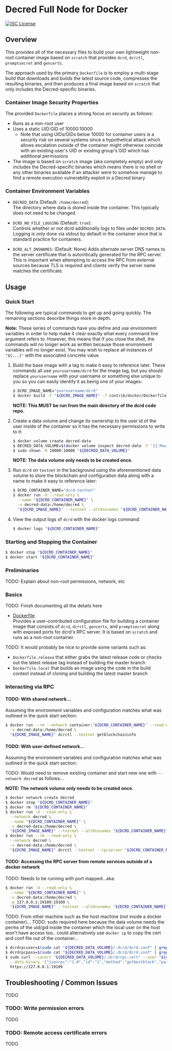 Decred Full Node for Docker
===========================

[![ISC License](https://img.shields.io/badge/license-ISC-blue.svg)](http://copyfree.org)

## Overview

This provides all of the necessary files to build your own lightweight non-root
container image based on `scratch` that provides `dcrd`, `dcrctl`,
`promptsecret` and `gencerts`.

The approach used by the primary `Dockerfile` is to employ a multi-stage build
that downloads and builds the latest source code, compresses the resulting
binaries, and then produces a final image based on `scratch` that only includes
the Decred-specific binaries.

### Container Image Security Properties

The provided `Dockerfile` places a strong focus on security as follows:

- Runs as a non-root user
- Uses a static UID:GID of 10000:10000
  - Note that using UIDs/GIDs below 10000 for container users is a security
    risk on several systems since a hypothetical attack which allows escalation
    outside of the container might otherwise coincide with an existing user's
    UID or existing group's GID which has additional permissions
- The image is based on `scratch` image (aka completely empty) and only includes
  the Decred-specific binaries which means there is no shell or any other
  binaries available if an attacker were to somehow manage to find a remote
  execution vulnerability exploit in a Decred binary

### Container Environment Variables

- `DECRED_DATA` (Default: `/home/decred`):  
  The directory where data is stored inside the container.  This typically does
  not need to be changed.

- `DCRD_NO_FILE_LOGGING` (Default: `true`):  
  Controls whether or not dcrd additionally logs to files under `DECRED_DATA`.
  Logging is only done via stdout by default in the container since that is
  standard practice for containers.

- `DCRD_ALT_DNSNAMES`: (Default: None)
  Adds alternate server DNS names to the server certificate that is automtically
  generated for the RPC server.  This is important when attempting to access the
  RPC from external sources because TLS is required and clients verify the
  server name matches the certificate.

## Usage

### Quick Start

The following are typical commands to get up and going quickly.  The remaining
sections describe things more in depth.

**Note:** These series of commands have you define and use environment variables
in order to help make it clear exactly what every command line argument refers
to.  However, this means that if you close the shell, the commands will no
longer work as written because those environment variables will no longer exist.
You may wish to replace all instances of `"${...}"` with the associated concrete
value.

1. Build the base image with a tag to make it easy to reference later.  These
   commands all use `yourusername/dcrd` for the image tag, but you should
   replace `yourusername` with your username or something else unique to you so
   you can easily identify it as being one of your images:

   ```sh
   $ DCRD_IMAGE_NAME="yourusername/dcrd"
   $ docker build -t "${DCRD_IMAGE_NAME}" -f contrib/docker/Dockerfile .
   ```

   **NOTE: This MUST be run from the main directory of the dcrd code repo.**

2. Create a data volume and change its ownership to the user id of the user
   inside of the container so it has the necessary permissions to write to it:

   ```sh
   $ docker volume create decred-data
   $ DECRED_DATA_VOLUME=$(docker volume inspect decred-data -f '{{.Mountpoint}}')
   $ sudo chown -R 10000:10000 "${DECRED_DATA_VOLUME}"
   ```

   **NOTE: The data volume only needs to be created once.**

3. Run `dcrd` on `testnet` in the background using the aforementioned data
   volume to store the blockchain and configuration data along with a name to
   make it easy to reference later:

   ```sh
   $ DCRD_CONTAINER_NAME="dcrd-testnet"
   $ docker run -d --read-only \
     --name "${DCRD_CONTAINER_NAME}" \
     -v decred-data:/home/decred \
     "${DCRD_IMAGE_NAME}" --testnet --altdnsnames "${DCRD_CONTAINER_NAME}"
   ```

4. View the output logs of `dcrd` with the docker logs command:

   ```sh
   $ docker logs "${DCRD_CONTAINER_NAME}"
   ```

### Starting and Stopping the Container

   ```sh
   $ docker stop "${DCRD_CONTAINER_NAME}"
   $ docker start "${DCRD_CONTAINER_NAME}"
   ```

### Preliminaries

TODO: Explain about non-root permissions, network, etc

### Basics

TODO: Finish documenting all the details here

- [Dockerfile](./Dockerfile)  
  Provides a user-contributed configuration file for building a container image
  that consists of `dcrd`, `dcrctl`, `gencerts`, and `promptsecret` along with
  exposed ports for dcrd's RPC server.  It is based on `scratch` and runs as a
  non-root container.

TODO: It would probably be nice to provide some variants such as:
- `Dockerfile.release` that either grabs the latest release code or checks out the
  latest release tag instead of building the master branch
- `Dockerfile.local` that builds an image using the code in the build context
  instead of cloning and building the latest master branch

### Interacting via RPC

#### TODO: With shared network...

Assuming the environment variables and configuration matches what was outlined
in the quick start section:

```sh
$ docker run --rm --network container:"${DCRD_CONTAINER_NAME}" --read-only \
  -v decred-data:/home/decred \
  "${DCRD_IMAGE_NAME}" dcrctl --testnet getblockchaininfo
```

#### TODO: With user-defined network...

Assuming the environment variables and configuration matches what was outlined
in the quick start section:

TODO: Would need to remove existing container and start new one with `--network decred` as follows...

**NOTE: The network volume only needs to be created once.**

```sh
$ docker network create decred
$ docker stop "${DCRD_CONTAINER_NAME}"
$ docker rm "${DCRD_CONTAINER_NAME}"
$ docker run -d --read-only \
  --network decred \
  --name "${DCRD_CONTAINER_NAME}" \
  -v decred-data:/home/decred \
  "${DCRD_IMAGE_NAME}" --testnet --altdnsnames "${DCRD_CONTAINER_NAME}"
$ docker run --rm --read-only \
  --network decred \
  -v decred-data:/home/decred \
  "${DCRD_IMAGE_NAME}" dcrctl --testnet --rpcserver "${DCRD_CONTAINER_NAME}" getblockchaininfo
```

#### TODO: Accessing the RPC server from remote services outside of a docker network

TODO: Needs to be running with port mapped...aka:

```sh
$ docker run -d --read-only \
  --name "${DCRD_CONTAINER_NAME}" \
  -v decred-data:/home/decred \
  -p 127.0.0.1:19109:19109 \
  "${DCRD_IMAGE_NAME}" --testnet --altdnsnames "${DCRD_CONTAINER_NAME}"
```

TODO: From other machine such as the host machine (not inside a docker container)...
TODO: sudo required here because the data volume needs the perms of the uid/gid
      inside the container which the local user on the host won't have access too..
      could alternatively use `docker cp` to copy the cert and conf file out of the container...

```sh
$ dcrdrpcuser=$(sudo cat "${DECRED_DATA_VOLUME}/.dcrd/dcrd.conf" | grep rpcuser= | cut -c9-)
$ dcrdrpcpass=$(sudo cat "${DECRED_DATA_VOLUME}/.dcrd/dcrd.conf" | grep rpcpass= | cut -c9-)
$ sudo curl --cacert "${DECRED_DATA_VOLUME}/.dcrd/rpc.cert" --user "${dcrdrpcuser}:${dcrdrpcpass}" \
  --data-binary '{"jsonrpc":"1.0","id":"1","method":"getbestblock","params":[]}' \
  https://127.0.0.1:19109
```

## Troubleshooting / Common Issues

TODO

### TODO: Write permission errors

TODO

### TODO: Remote access certificate errors


TODO

